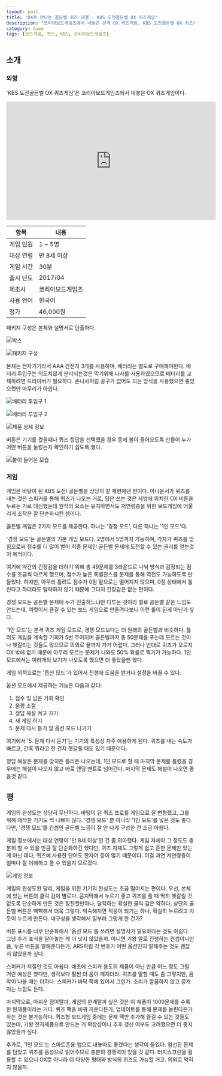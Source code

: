 ```yaml
---
layout: post
title: "OX로 만나는 골든벨 퀴즈 대결 - KBS 도전골든벨 OX 퀴즈게임"
description: "코리아보드게임즈에서 내놓은 본격 OX 퀴즈게임, KBS 도전골든벨 OX 퀴즈게임을 해봤다."
category: Game
tags: [보드게임, 퀴즈, KBS, 코리아보드게임즈]
---
```


## 소개

### 외형

'KBS 도전골든벨 OX 퀴즈게임'은 코리아보드게임즈에서 내놓은 OX 퀴즈게임이다.

<iframe width="560" height="315" src="https://www.youtube.com/embed/ue-OrvCRge4" frameborder="0" allowfullscreen></iframe>

항목      | 내용
----------|-------------------
게임 인원 | 1 ~ 5명
대상 연령 | 만 8세 이상
게임 시간 | 30분
출시 년도 | 2017/04
제조사    | 코리아보드게임즈
사용 언어 | 한국어
정가      | 46,000원

패키지 구성은 본체와 설명서로 단출하다.

![박스](https://lh3.googleusercontent.com/qd_stEAl3f0QMy9V_LbS2Ddc-iz5EQ_xmkH9tWa6yvsGSVpt7BKw-gRegidB2HI9GhOdEQfRIw=s512)

![패키지 구성](https://lh3.googleusercontent.com/HOz3GEnMl71DCyTAKdP4agfUk6hCIe8Y4AjiCWRHpSNEG6xiWgjnemZTlefvyOT8gJpbWZYkwA=s512)

본체는 전자기기라서 AAA 건전지 3개를 사용하며, 배터리는 별도로 구매해야한다.
배터리 투입구는 의도치않게 분리되는것은 막기위해 나사를 사용하였으므로
배터리를 교체하려면 드라이버가 필요하다.
손나사처럼 공구가 없어도 되는 방식을 사용했으면 좋았으련만 마무리가 아쉽다.

![배터리 투입구 1](https://lh3.googleusercontent.com/wRS4C4G__ft0zWaK8fliNAVOyxgKEgyANLtw1LubTqCbBtm06hYlWK1NLKBCLSkjp9NZolWPKQ=s512)

![배터리 투입구 2](https://lh3.googleusercontent.com/7-lnd-g8ABLrgOrudasJJ3jlxEIq7CCnOR8fjANeS_980K8g9f3Otg-1aHlF6ogFsIgoEZcmUQ=s512)

![제품 상세 정보](https://lh3.googleusercontent.com/e1UT9UTK7o5Sz_7u2oR1yDgJXUtJ9Ru5_JyruaFu-W42pmfd0eOHVwtxc79x1H9PSEGb7nXH4Q=s512)

버튼은 기기를 켰을때나 퀴즈 정답을 선택했을 경우 등에 불이 들어오도록 만들어
누가 어떤 버튼을 눌렀는지 확인하기 쉽도록 했다.

![불이 들어온 모습](https://lh3.googleusercontent.com/maJxDGVdX1ydn3Jc0NzfJxXpN3JRPwMMydJPa3vMJ8mzhkApVk03pagdZ0fXCDq-gVRaxceGCg=s512)


### 게임

게임은 바탕이 된 KBS 도전! 골든벨을 상당히 잘 재현해낸 편이다.
아나운서가 퀴즈를 내는 것은 스피커를 통해 퀴즈가 나오는 거로,
답은 쓰는 것은 사방에 위치한 OX 버튼을 누르는 거로 대신했는데
원작의 요소는 유지하면서도 저연령층을 위한 보드게임에 어울리게 조작은 잘 단순화시킨 셈이다.

골든벨 게임은 2가지 모드를 제공한다.
하나는 '경쟁 모드', 다른 하나는 '1인 모드'다.

'경쟁 모드'는 골든벨의 기본 게임 모드다.
2명에서 5명까지 가능하며,
각자가 퀴즈를 맞힘으로써 점수를 더 많이 벌어 최종 문제인 골든벨 문제에 도전할 수 있는 권리를 얻는것이 목적이다.

여기에 약간의 긴장감을 더하기 위해 총 49문제를 3라운드로 나눠 방식과 감정되는 점수를 조금씩 다르게 했으며, 점수가 높은 특별찬스를 문제를 통해 역전도 가능하도록 만들었다.
하지만, 아무리 틀려도 점수가 0점 밑으로는 떨어지지 않으며,
0점 상태에서 틀린다고 하더라도 탈락하지 않기 때문에 그다지 긴장감은 없는 편이다.

경쟁 모드는 골든벨 문제에 누가 진출하느냐만 다투는 것이라 별로 골든벨 같은 느낌도 안드는데,
여럿이서 즐길 수 있는 보드 게임으로 만들려다보니 이런 룰이 된게 아닌가 싶다.

'1인 모드'는 본격 퀴즈 게임 모드로, 경쟁 모드보다는 더 원래의 골든벨과 비슷하다.
틀려도 게임을 계속할 기회가 5번 주어지며
골든벨까지 총 50문제를 푸는데
모르는 것이나 헷갈리는 것들도 많으므로 의외로 끝까지 가기 어렵다.
그러나 반대로 퀴즈가 오로지 OX 밖에 없기 때문에 아무리 모르는 문제가 나와도 50% 확률로 찍기가 가능하다.
1인 모드에서는 여러개의 보기가 나오도록 했으면 더 좋았을뻔 했다.

게임 외적으로는 '옵션 모드'가 있어서 진행에 도움을 받거나 설정을 바꿀 수 있다.

옵션 모드에서 제공하는 기능은 다음과 같다:

1. 점수 및 남은 기회 확인
2. 음량 조절
3. 정답 해설 켜고 끄기
4. 새 게임 하기
5. 문제 다시 듣기 및 옵션 모드 나가기

여기에서 '5. 문제 다시 듣기'는 기기의 특성상 자주 애용하게 된다.
퀴즈를 내는 속도가 빠르고, 간혹 뭐라고 한 건지 헷갈릴 때도 있기 때문이다.

정답 해설은 문제를 맞히든 틀리든 나오는데,
1인 모드로 할 때 마지막 문제를 틀렸을 경우에는 해설이 나오지 않고 바로 엔딩 멘트로 넘어간다.
마지막 문제도 해설이 나오면 좋을것 같다.



## 평

게임의 완성도는 상당히 무난하다.
바탕이 된 퀴즈 프로를 게임으로 잘 변형했고,
그를 위해 제작한 기기도 썩 나쁘지 않다.
'경쟁 모드' 뿐 아니라 '1인 모드'를 넣은 것도 좋다.
다만, '경쟁 모드'를 컨셉인 골든벨 느낌이 잘 안 나게 구성한 건 조금 아쉽다.

게임 정보에서는 대상 연령이 '만 8세 이상'인 건 좀 의아했다.
게임 자체야 그 정도도 충분히 할 수 있을 만큼 잘 단순화하긴 했다만,
퀴즈 자체도 그렇게 쉽고 흔한 문제만 있는 게 아닌 데다,
퀴즈에 사용한 단어도 한자어 등이 많기 때문이다.
이걸 과연 저연령층이 얼마나 잘 이해하고 풀 수 있을지 모르겠다.

![게임 정보](https://lh3.googleusercontent.com/JgcrBCiGBmlO9W_9r5Y2WQXijBna6zf-nA8Z1z3eTQrRzjxBjKi8USJDSaGmQ6qyItDKDsKg8g=s512 "과연 만 8세가 무난히 풀 수 있을까?")

게임의 완성도완 달리, 게임을 위한 기기의 완성도는 조금 떨어지는 편이다.
우선, 본체에 있는 버튼의 클릭 감이 별로다.
큼지막해서 누르기 좋고 퀴즈를 풀 때 딱히 헷갈릴 것 없도록 단순하게 만든 것은 칭찬할만하나, 
달칵하는 확실한 클릭 감은 약하다.
상단의 골든벨 버튼은 뻑뻑해서 더욱 그렇다.
익숙해지면 적응이 되기는 하나, 확실히 누르려고 치듯이 누르게 만든다.
내구성을 생각해서 일부러 그렇게 한 건가?

버튼 표시를 너무 단순화해서 '옵션 모드'를 쓰려면 설명서가 필요하다는 것도 아쉽다.
그냥 추가 표식을 달아놓는 게 더 낫지 않았을까.
아니면 기왕 말로 진행하는 컨셉이니만큼, 누른 버튼을 말해준다든가, ARS처럼 각 번호가 어떤 옵션인지 말해주는 것도 괜찮지 않았을까 싶다.

스피커가 저질인 것도 아쉽다.
애초에 스피커 용도의 제품이 아닌 만큼 어느 정도 그럴 거란 예상은 했다만, 생각보다 훨씬 더 음이 깨지더라.
퀴즈를 말할 때도 좀 그렇지만, 음악이 나올 때는 더하다.
스피커가 바닥 쪽에 있어서 그런가.
소리가 깔끔하지 않고 뭉개지는 느낌도 든다.

마지막으로, 아쉬운 점이랄까, 게임의 한계랄까 싶은 것은
이 제품이 1000문제를 수록한 완제품이라는 거다.
퀴즈 팩을 바꿔 끼운다든가, 업데이트를 통해 문제를 늘린다든가 하는 것은 불가능하다.
퀴즈형 보드게임 중에는 문제 팩만 추가해 즐길 수 있는 것들도 있는데,
기왕 전자제품으로 만드는 거 확장성이나 추후 갱신 여부도 고려했으면 더 좋지 않았을까 싶다.

추가로, '1인 모드'는 스마트폰용 앱으로 내놓아도 좋겠다는 생각이 들었다.
엄선된 문제를 담았고 퀴즈를 음성으로 읽어주므로 충분히 경쟁력이 있을 것 같다.
터치스크린을 활용할 수 있으니 OX뿐 아니라 더 다양한 형태와 방식의 퀴즈도 가능할 거고.
의외로 먹히지 않을까.
